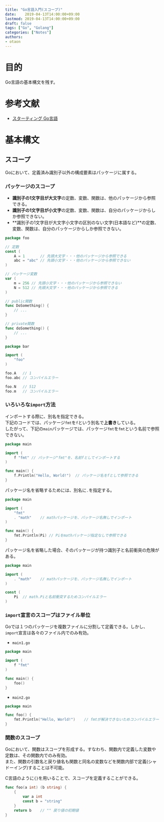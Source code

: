```yaml
---
title: "Go言語入門(スコープ)"
date:    2019-04-13T14:00:00+09:00
lastmod: 2019-04-13T14:00:00+09:00
draft: false
tags: ["Go", "Golang"]
categories: ["Notes"]
authors:
- otaon
---
```


# 目的
Go言語の基本構文を残す。

# 参考文献
- [スターティング Go言語](https://www.shoeisha.co.jp/book/detail/9784798142418)

# 基本構文
## スコープ
Goにおいて、定義済み識別子以外の構成要素はパッケージに属する。

### パッケージのスコープ
- **識別子の1文字目が大文字**の定数、変数、関数は、他のパッケージから参照できる。
- **識別子の1文字目が小文字**の定数、変数、関数は、自分のパッケージからしか参照できない。
- **識別子の1文字目が大文字小文字の区別のない文字(日本語など)**の定数、変数、関数は、自分のパッケージからしか参照できない。

```go
package foo

// 定数
const (
	A = 1		// 先頭大文字・・・他のパッケージから参照できる
	abc = "abc"	// 先頭小文字・・・他のパッケージから参照できない
)

// パッケージ変数
var (
	m = 256	// 先頭小文字・・・他のパッケージから参照できない
	N = 512	// 先頭大文字・・・他のパッケージから参照できる
)

// public関数
func DoSomething() {
	// ...
}

// private関数
func doSomething() {
	// ...
}
```

```go
package bar

import (
	"foo"
)

foo.A	// 1
foo.abc	// コンパイルエラー

foo.N	// 512
foo.m	// コンパイルエラー
```

### いろいろな`import`方法
インポートする際に、別名を指定できる。  
下記のコードでは、パッケージ`fmt`を`f`という別名で**上書き**している。  
したがって、下記の`main`パッケージでは、パッケージ`fmt`を`fmt`という名前で参照できない。

```go
package main

import (
	f "fmt"	// パッケージ"fmt"を、名前fとしてインポートする
)

func main() {
	f.Println("Hello, World!")	// パッケージ名をfとして参照できる
}
```

パッケージ名を省略するためには、別名に`.`を指定する。

```go
package main

import (
	"fmt"
	. "math"	// mathパッケージを、パッケージ名無しでインポート
)

func main() {
	fmt.Println(Pi)	// Piをmathパッケージ指定なしで参照できる
}
```

パッケージ名を省略した場合、そのパッケージが持つ識別子と名前衝突の危険がある。

```go
package main

import (
	. "math"	// mathパッケージを、パッケージ名無しでインポート
)

const (
	Pi	// math.Piと名前衝突するためコンパイルエラー
)
```

### `import`宣言のスコープはファイル単位
Goでは１つのパッケージを複数ファイルに分割して定義できる。しかし、`import`宣言は各々のファイル内でのみ有効。

- `main1.go`

```go
package main

import (
	f "fmt"
)

func main() {
	foo()
}
```

- `main2.go`

```go
package main

func foo() {
	fmt.Println("Hello, World!")	// fmtが解決できないためコンパイルエラー
}
```

### 関数のスコープ
Goにおいて、関数はスコープを形成する。すなわち、関数内で定義した変数や定数は、その関数内でのみ有効。  
また、関数の引数名と戻り値名も関数と同名の変数などを関数内部で定義(シャドーイング)することは不可能。

C言語のように`{}`を用いることで、スコープを定義することができる。

```go
func foo(a int) (b string) {
	{
		var a int
		const b = "string"
	}
	return b	// "" 戻り値の初期値
}
```


